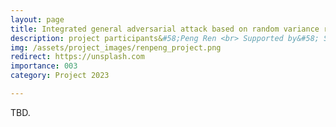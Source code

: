 ```yaml
---
layout: page
title: Integrated general adversarial attack based on random variance reduction
description: project participants&#58;Peng Ren <br> Supported by&#58; School of Computer Science and Engineering, Chongqing University of Technology <br> Year&#58; 2023-2025 <br> Grant&#58; 5K(RMB) <br> Role&#58; PI
img: /assets/project_images/renpeng_project.png
redirect: https://unsplash.com
importance: 003
category: Project 2023

---
```


TBD.
